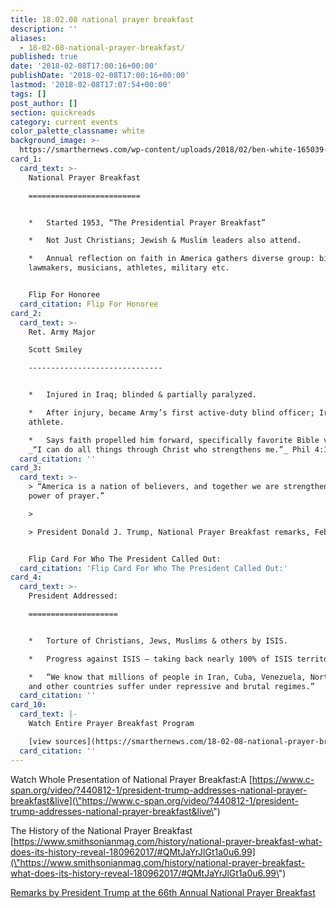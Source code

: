 ```yaml
---
title: 18.02.08 national prayer breakfast
description: ''
aliases:
  - 18-02-08-national-prayer-breakfast/
published: true
date: '2018-02-08T17:00:16+00:00'
publishDate: '2018-02-08T17:00:16+00:00'
lastmod: '2018-02-08T17:07:54+00:00'
tags: []
post_author: []
section: quickreads
category: current events
color_palette_classname: white
background_image: >-
  https://smarthernews.com/wp-content/uploads/2018/02/ben-white-165039-360x360.jpg
card_1:
  card_text: >-
    National Prayer Breakfast

    =========================


    *   Started 1953, “The Presidential Prayer Breakfast”

    *   Not Just Christians; Jewish & Muslim leaders also attend.

    *   Annual reflection on faith in America gathers diverse group: bipartisan
    lawmakers, musicians, athletes, military etc.


    Flip For Honoree
  card_citation: Flip For Honoree
card_2:
  card_text: >-
    Ret. Army Major  

    Scott Smiley

    ------------------------------


    *   Injured in Iraq; blinded & partially paralyzed.

    *   After injury, became Army’s first active-duty blind officer; Ironman
    athlete.

    *   Says faith propelled him forward, specifically favorite Bible verse:A
    _“I can do all things through Christ who strengthens me.”_ Phil 4:13
  card_citation: ''
card_3:
  card_text: >-
    > “America is a nation of believers, and together we are strengthened by the
    power of prayer.”

    > 

    > President Donald J. Trump, National Prayer Breakfast remarks, Feb 8, 2018


    Flip Card For Who The President Called Out:
  card_citation: 'Flip Card For Who The President Called Out:'
card_4:
  card_text: >-
    President Addressed:

    ====================


    *   Torture of Christians, Jews, Muslims & others by ISIS.

    *   Progress against ISIS – taking back nearly 100% of ISIS territory.

    *   “We know that millions of people in Iran, Cuba, Venezuela, North Korea,
    and other countries suffer under repressive and brutal regimes.”
  card_citation: ''
card_10:
  card_text: |-
    Watch Entire Prayer Breakfast Program

    [view sources](https://smarthernews.com/18-02-08-national-prayer-breakfast/)
  card_citation: ''
---
```

Watch Whole Presentation of National Prayer Breakfast:A [https://www.c-span.org/video/?440812-1/president-trump-addresses-national-prayer-breakfast&live](\"https://www.c-span.org/video/?440812-1/president-trump-addresses-national-prayer-breakfast&live\")

The History of the National Prayer Breakfast  
[https://www.smithsonianmag.com/history/national-prayer-breakfast-what-does-its-history-reveal-180962017/#QMtJaYrJlGt1a0u6.99](\"https://www.smithsonianmag.com/history/national-prayer-breakfast-what-does-its-history-reveal-180962017/#QMtJaYrJlGt1a0u6.99\")

[Remarks by President Trump at the 66th Annual National Prayer Breakfast](\"https://www.whitehouse.gov/briefings-statements/remarks-president-trump-66th-annual-national-prayer-breakfast/\")